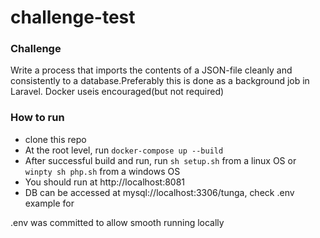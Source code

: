 # challenge-test

### Challenge


Write	a	process	that	imports	the	contents	of	a	JSON-file	cleanly	and	consistently	to	a	database.Preferably	this	is	done	as	a	background	job	in	Laravel.	Docker	useis	encouraged(but	not	required)

### How to run

- clone this repo
- At the root level, run `docker-compose up --build`
- After successful build and run, run `sh setup.sh` from a linux OS or `winpty sh php.sh` from a windows OS
- You should run at http://localhost:8081 
- DB can be accessed at mysql://localhost:3306/tunga, check .env example for 

.env was committed to allow smooth running locally